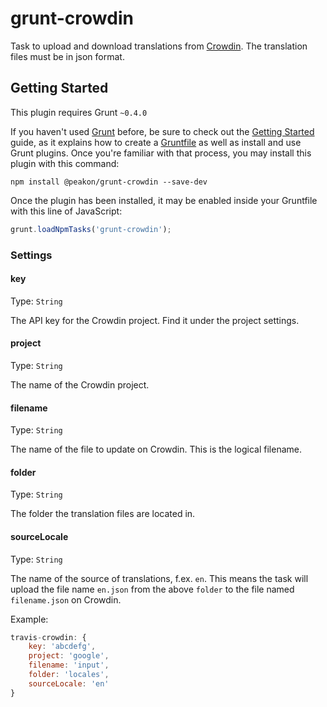 # grunt-crowdin

Task to upload and download translations from [Crowdin](https://crowdin.com). The translation files must be in json format.

## Getting Started
This plugin requires Grunt `~0.4.0`

If you haven't used [Grunt](http://gruntjs.com/) before, be sure to check out the [Getting Started](http://gruntjs.com/getting-started) guide, as it explains how to create a [Gruntfile](http://gruntjs.com/sample-gruntfile) as well as install and use Grunt plugins. Once you're familiar with that process, you may install this plugin with this command:

```shell
npm install @peakon/grunt-crowdin --save-dev
```

Once the plugin has been installed, it may be enabled inside your Gruntfile with this line of JavaScript:

```js
grunt.loadNpmTasks('grunt-crowdin');
```


### Settings

#### key
Type: `String`

The API key for the Crowdin project. Find it under the project settings.

#### project
Type: `String`

The name of the Crowdin project.

#### filename
Type: `String`

The name of the file to update on Crowdin. This is the logical filename.

#### folder
Type: `String`

The folder the translation files are located in.

#### sourceLocale
Type: `String`

The name of the source of translations, f.ex. `en`. This means the task will upload the file name `en.json` from the above `folder` to the file named `filename.json` on Crowdin.

Example:
```js
travis-crowdin: {
    key: 'abcdefg',
    project: 'google',
    filename: 'input',
    folder: 'locales',
    sourceLocale: 'en'
}
```
